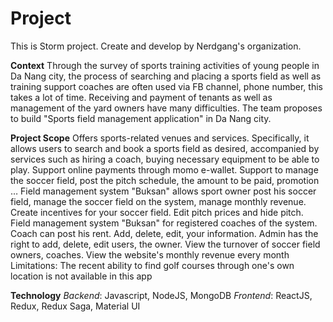 # Project

This is Storm project. Create and develop by Nerdgang's organization. 

**Context**
Through the survey of sports training activities of young people in Da Nang city, the process of searching and placing a sports field as well as training support coaches are often used via FB channel, phone number, this takes a lot of time. Receiving and payment of tenants as well as management of the yard owners have many difficulties. The team proposes to build "Sports field management application" in Da Nang city.

**Project Scope**
Offers sports-related venues and services. Specifically, it allows users to search and book a sports field as desired, accompanied by services such as hiring a coach, buying necessary equipment to be able to play. Support online payments through momo e-wallet. Support to manage the soccer field, post the pitch schedule, the amount to be paid, promotion …
Field management system "Buksan" allows sport owner post his soccer field, manage the soccer field on the system, manage monthly revenue. Create incentives for your soccer field. Edit pitch prices and hide pitch.
Field management system "Buksan" for registered coaches of the system. Coach can post his rent. Add, delete, edit, your information.
Admin has the right to add, delete, edit users, the owner. View the turnover of soccer field owners, coaches. View the website's monthly revenue every month
Limitations: The recent ability to find golf courses through one's own location is not available in this app

**Technology**
_Backend_: Javascript, NodeJS, MongoDB
_Frontend_: ReactJS, Redux, Redux Saga, Material UI
